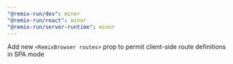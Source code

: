 ```yaml
---
"@remix-run/dev": minor
"@remix-run/react": minor
"@remix-run/server-runtime": minor
---
```


Add new `<RemixBrowser routes>` prop to permit client-side route definitions in SPA mode

